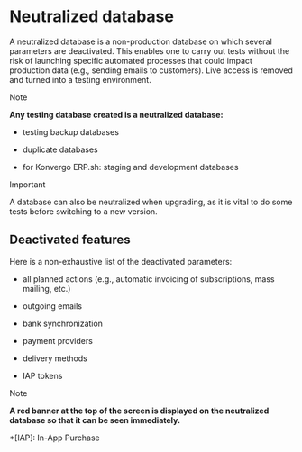 # Neutralized database

A neutralized database is a non-production database on which several
parameters are deactivated. This enables one to carry out tests without the
risk of launching specific automated processes that could impact production
data (e.g., sending emails to customers). Live access is removed and turned
into a testing environment.

<div class="alert alert-primary">
<p class="alert-title">
Note</p><p><b>Any testing database created is a neutralized database:</b></p>
<ul>
<li><p>testing backup databases</p></li>
<li><p>duplicate databases</p></li>
<li><p>for Konvergo ERP.sh: staging and development databases</p></li>
</ul>
</div> <div class="alert alert-warning">
<p class="alert-title">
Important</p><p>A database can also be neutralized when upgrading, as it is vital to do some tests before
switching to a new version.</p>
</div>

## Deactivated features

Here is a non-exhaustive list of the deactivated parameters:

  * all planned actions (e.g., automatic invoicing of subscriptions, mass mailing, etc.)

  * outgoing emails

  * bank synchronization

  * payment providers

  * delivery methods

  * IAP tokens

<div class="alert alert-primary">
<p class="alert-title">
Note</p><p><b>A red banner at the top of the screen is displayed on the neutralized database so that it can
be seen immediately.</b></p>
</div>

  *[IAP]: In-App Purchase

